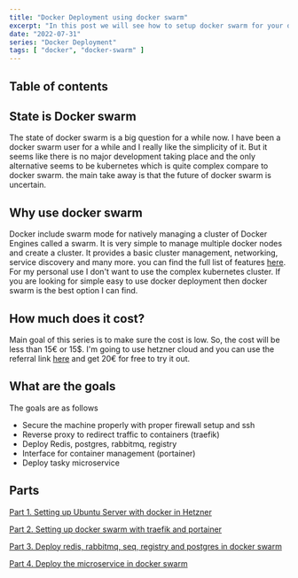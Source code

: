 ```yaml
---
title: "Docker Deployment using docker swarm"
excerpt: "In this post we will see how to setup docker swarm for your development environment."
date: "2022-07-31"
series: "Docker Deployment"
tags: [ "docker", "docker-swarm" ]
---
```

## Table of contents

## State is Docker swarm

The state of docker swarm is a big question for a while now. I have been a docker swarm user for a while and I really like the simplicity of it. But it seems like there is no major development taking place and the only alternative seems to be kubernetes which is quite complex compare to docker swarm. the main take away is that the future of docker swarm is uncertain.

## Why use docker swarm

Docker include swarm mode for natively managing a cluster of Docker Engines called a swarm. It is very simple to manage multiple docker nodes and create a cluster. It provides a basic cluster management, networking, service discovery and many more. you can find the full list of features [here](https://docs.docker.com/engine/swarm/#feature-highlights). For my personal use I don't want to use the complex kubernetes cluster. If you are looking for simple easy to use docker deployment then docker swarm is the best option I can find.

## How much does it cost?

Main goal of this series is to make sure the cost is low. So, the cost will be less than 15€ or 15$. I'm going to use hetzner cloud and you can use the referral link [here](https://hetzner.cloud/?ref=ENhA4rCZ5JUM) and get 20€ for free to try it out.

## What are the goals

The goals are as follows

- Secure the machine properly with proper firewall setup and ssh
- Reverse proxy to redirect traffic to containers (traefik)
- Deploy Redis, postgres, rabbitmq, registry
- Interface for container management (portainer)
- Deploy tasky microservice

## Parts

[Part 1. Setting up Ubuntu Server with docker in Hetzner](/posts/part-1-setup-docker-with-ubuntu-server-in-hetzner)

[Part 2. Setting up docker swarm with traefik and portainer](/posts/part-2-setup-docker-swarm-with-traefik-and-portainer)

[Part 3. Deploy redis, rabbitmq, seq, registry and postgres in docker swarm](/posts/part-3-deploy-registry-redis-rabitmq-postgresql-in-docker)

[Part 4. Deploy the microservice in docker swarm](/posts/part-4-prepare-and-deploy-microservice-in-docker)
